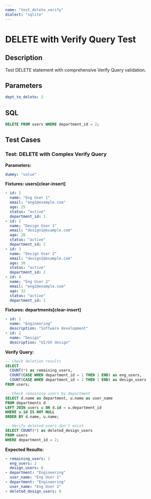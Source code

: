 ```yaml
---
name: "test_delete_verify"
dialect: "sqlite"
---
```


# DELETE with Verify Query Test

## Description

Test DELETE statement with comprehensive Verify Query validation.

## Parameters
```yaml
dept_to_delete: 2
```

## SQL
```sql
DELETE FROM users WHERE department_id = 2;
```

## Test Cases

### Test: DELETE with Complex Verify Query

**Parameters:**
```yaml
dummy: "value"
```

**Fixtures: users[clear-insert]**
```yaml
- id: 1
  name: "Eng User 1"
  email: "eng1@example.com"
  age: 25
  status: "active"
  department_id: 1
- id: 2
  name: "Design User 1"
  email: "design1@example.com"
  age: 28
  status: "active"
  department_id: 2
- id: 3
  name: "Design User 2"
  email: "design2@example.com"
  age: 30
  status: "active"
  department_id: 2
- id: 4
  name: "Eng User 2"
  email: "eng2@example.com"
  age: 32
  status: "active"
  department_id: 1
```

**Fixtures: departments[clear-insert]**
```yaml
- id: 1
  name: "Engineering"
  description: "Software development"
- id: 2
  name: "Design"
  description: "UI/UX design"
```

**Verify Query:**
```sql
-- Check deletion results
SELECT 
  COUNT(*) as remaining_users,
  COUNT(CASE WHEN department_id = 1 THEN 1 END) as eng_users,
  COUNT(CASE WHEN department_id = 2 THEN 1 END) as design_users
FROM users;

-- Check remaining users by department
SELECT d.name as department, u.name as user_name
FROM departments d
LEFT JOIN users u ON d.id = u.department_id
WHERE u.id IS NOT NULL
ORDER BY d.name, u.name;

-- Verify deleted users don't exist
SELECT COUNT(*) as deleted_design_users
FROM users
WHERE department_id = 2;
```

**Expected Results:**
```yaml
- remaining_users: 2
  eng_users: 2
  design_users: 0
- department: "Engineering"
  user_name: "Eng User 1"
- department: "Engineering"
  user_name: "Eng User 2"
- deleted_design_users: 0
```

